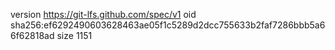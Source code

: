 version https://git-lfs.github.com/spec/v1
oid sha256:ef6292490603628463ae05f1c5289d2dcc755633b2faf7286bbb5a66f62818ad
size 1151
